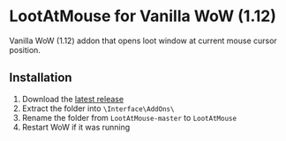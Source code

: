 # LootAtMouse for Vanilla WoW (1.12)

Vanilla WoW (1.12) addon that opens loot window at current mouse cursor position.

## Installation

1. Download the [latest release](https://github.com/mitjafelicijan/LootAtMouse/archive/refs/heads/master.zip)
2. Extract the folder into `\Interface\AddOns\`
3. Rename the folder from `LootAtMouse-master` to `LootAtMouse`
4. Restart WoW if it was running
